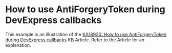# How to use AntiForgeryToken during DevExpress callbacks


<p>This example is an illustration of the <a href="https://www.devexpress.com/Support/Center/p/KA18920">KA18920: How to use AntiForgeryToken during DevExpress callbacks</a> KB Article. Refer to the Article for an explanation.</p>

<br/>


